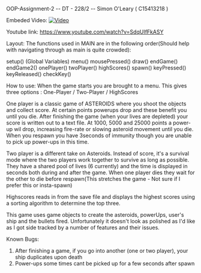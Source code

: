 OOP-Assignment-2     --     DT - 228/2     --     Simon O'Leary ( C15413218 )


Embeded Video:
[![Video](http://img.youtube.com/vi/SdqUIfFkASY/0.jpg)](http://www.youtube.com/watch?v=SdqUIfFkASY)

Youtube link:
https://www.youtube.com/watch?v=SdqUIfFkASY


Layout:
The functions used in MAIN are in the following order(Should help with navigating through as main is quite crowded):

setup()
(Global Variables)
menu()
mousePressed()
draw()
endGame()
endGame2()
onePlayer()
twoPlayer()
highScores()
spawn()
keyPressed()
keyReleased()
checkKey()


How to use:
When the game starts you are brought to a menu. This gives three options : One-Player / Two-Player / HighScores

One player is a classic game of ASTEROIDS where you shoot the objects and collect score. At certain points powerups drop and these
benefit you until you die. After finishing the game (when your lives are depleted) your score is written out to a text file.
At 1000, 5000 and 25000 points a power-up wil drop, increasing fire-rate or slowing asteroid movement until you die.
When you respawn you have 3seconds of immunity though you are unable to pick up power-ups in this time.

Two player is a different take on Asteroids. Instead of score, it's a survival mode where the two players work together to survive
as long as possible. They have a shared pool of lives (6 currently) and the time is displayed in seconds both during and after the game.
When one player dies they wait for the other to die before respawn(This stretches the game - Not sure if I prefer this or insta-spawn)

Highscores reads in from the save file and displays the highest scores using a sorting algorithm to determine the top three.

This game uses game objects to create the asteroids, powerUps, user's ship and the bullets fired. Unfortunately it doesn't look as polished as I'd like 
as I got side tracked by a number of features and their issues. 



Known Bugs:
1) After finishing a game, if you go into another (one or two player), your ship duplicates upon death
2) Power-ups some times cant be picked up for a few seconds after spawn

